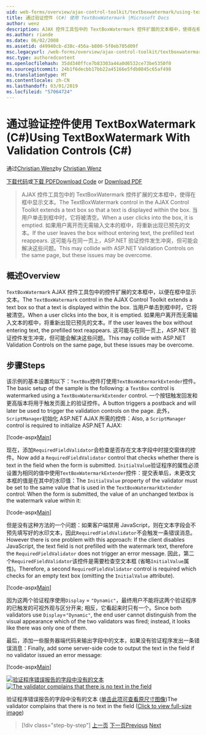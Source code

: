```yaml
---
uid: web-forms/overview/ajax-control-toolkit/textboxwatermark/using-textboxwatermark-with-validation-controls-cs
title: 通过验证控件 (C#) 使用 TextBoxWatermark |Microsoft Docs
author: wenz
description: AJAX 控件工具包中的 TextBoxWatermark 控件扩展的文本框中，使得在框中显示文本。 当用户单击到框中，它我...
ms.author: riande
ms.date: 06/02/2008
ms.assetid: d49940cb-d38c-456a-b800-5f0eb705d09f
msc.legacyurl: /web-forms/overview/ajax-control-toolkit/textboxwatermark/using-textboxwatermark-with-validation-controls-cs
msc.type: authoredcontent
ms.openlocfilehash: 35dd340ffce7b83303a44a0d6532ce73be5350f0
ms.sourcegitcommit: 24b1f6decbb17bb22a45166e5fdb0845c65af498
ms.translationtype: MT
ms.contentlocale: zh-CN
ms.lasthandoff: 03/01/2019
ms.locfileid: "57064724"
---
```

<a name="using-textboxwatermark-with-validation-controls-c"></a><span data-ttu-id="8e61d-104">通过验证控件使用 TextBoxWatermark (C#)</span><span class="sxs-lookup"><span data-stu-id="8e61d-104">Using TextBoxWatermark With Validation Controls (C#)</span></span>
====================
<span data-ttu-id="8e61d-105">通过[Christian Wenz](https://github.com/wenz)</span><span class="sxs-lookup"><span data-stu-id="8e61d-105">by [Christian Wenz](https://github.com/wenz)</span></span>

<span data-ttu-id="8e61d-106">[下载代码](http://download.microsoft.com/download/9/3/f/93f8daea-bebd-4821-833b-95205389c7d0/TextBoxWatermark2.cs.zip)或[下载 PDF](http://download.microsoft.com/download/b/6/a/b6ae89ee-df69-4c87-9bfb-ad1eb2b23373/textboxwatermark2CS.pdf)</span><span class="sxs-lookup"><span data-stu-id="8e61d-106">[Download Code](http://download.microsoft.com/download/9/3/f/93f8daea-bebd-4821-833b-95205389c7d0/TextBoxWatermark2.cs.zip) or [Download PDF](http://download.microsoft.com/download/b/6/a/b6ae89ee-df69-4c87-9bfb-ad1eb2b23373/textboxwatermark2CS.pdf)</span></span>

> <span data-ttu-id="8e61d-107">AJAX 控件工具包中的 TextBoxWatermark 控件扩展的文本框中，使得在框中显示文本。</span><span class="sxs-lookup"><span data-stu-id="8e61d-107">The TextBoxWatermark control in the AJAX Control Toolkit extends a text box so that a text is displayed within the box.</span></span> <span data-ttu-id="8e61d-108">当用户单击到框中时，它将被清空。</span><span class="sxs-lookup"><span data-stu-id="8e61d-108">When a user clicks into the box, it is emptied.</span></span> <span data-ttu-id="8e61d-109">如果用户离开而无需输入文本的框中，将重新出现已预先的文本。</span><span class="sxs-lookup"><span data-stu-id="8e61d-109">If the user leaves the box without entering text, the prefilled text reappears.</span></span> <span data-ttu-id="8e61d-110">这可能与在同一页上，ASP.NET 验证控件发生冲突，但可能会解决这些问题。</span><span class="sxs-lookup"><span data-stu-id="8e61d-110">This may collide with ASP.NET Validation Controls on the same page, but these issues may be overcome.</span></span>


## <a name="overview"></a><span data-ttu-id="8e61d-111">概述</span><span class="sxs-lookup"><span data-stu-id="8e61d-111">Overview</span></span>

<span data-ttu-id="8e61d-112">`TextBoxWatermark` AJAX 控件工具包中的控件扩展的文本框中，以便在框中显示文本。</span><span class="sxs-lookup"><span data-stu-id="8e61d-112">The `TextBoxWatermark` control in the AJAX Control Toolkit extends a text box so that a text is displayed within the box.</span></span> <span data-ttu-id="8e61d-113">当用户单击到框中时，它将被清空。</span><span class="sxs-lookup"><span data-stu-id="8e61d-113">When a user clicks into the box, it is emptied.</span></span> <span data-ttu-id="8e61d-114">如果用户离开而无需输入文本的框中，将重新出现已预先的文本。</span><span class="sxs-lookup"><span data-stu-id="8e61d-114">If the user leaves the box without entering text, the prefilled text reappears.</span></span> <span data-ttu-id="8e61d-115">这可能与在同一页上，ASP.NET 验证控件发生冲突，但可能会解决这些问题。</span><span class="sxs-lookup"><span data-stu-id="8e61d-115">This may collide with ASP.NET Validation Controls on the same page, but these issues may be overcome.</span></span>

## <a name="steps"></a><span data-ttu-id="8e61d-116">步骤</span><span class="sxs-lookup"><span data-stu-id="8e61d-116">Steps</span></span>

<span data-ttu-id="8e61d-117">该示例的基本设置均以下：`TextBox`控件打使用`TextBoxWatermarkExtender`控件。</span><span class="sxs-lookup"><span data-stu-id="8e61d-117">The basic setup of the sample is the following: a `TextBox` control is watermarked using a `TextBoxWatermarkExtender` control.</span></span> <span data-ttu-id="8e61d-118">一个按钮触发回发和更高版本将用于触发页面上的验证控件。</span><span class="sxs-lookup"><span data-stu-id="8e61d-118">A button triggers a postback and will later be used to trigger the validation controls on the page.</span></span> <span data-ttu-id="8e61d-119">此外，`ScriptManager`初始化 ASP.NET AJAX 所需的控件：</span><span class="sxs-lookup"><span data-stu-id="8e61d-119">Also, a `ScriptManager` control is required to initialize ASP.NET AJAX:</span></span>

[!code-aspx[Main](using-textboxwatermark-with-validation-controls-cs/samples/sample1.aspx)]

<span data-ttu-id="8e61d-120">现在，添加`RequiredFieldValidator`会检查是否存在文本字段中时提交窗体的控件。</span><span class="sxs-lookup"><span data-stu-id="8e61d-120">Now add a `RequiredFieldValidator` control that checks whether there is text in the field when the form is submitted.</span></span> <span data-ttu-id="8e61d-121">`InitialValue`验证程序的属性必须设置为相同的值中使用`TextBoxWatermarkExtender`控件：提交表单后，未更改文本框的值是在其中的水印值：</span><span class="sxs-lookup"><span data-stu-id="8e61d-121">The `InitialValue` property of the validator must be set to the same value that is used in the `TextBoxWatermarkExtender` control: When the form is submitted, the value of an unchanged textbox is the watermark value within it:</span></span>

[!code-aspx[Main](using-textboxwatermark-with-validation-controls-cs/samples/sample2.aspx)]

<span data-ttu-id="8e61d-122">但是没有这种方法的一个问题：如果客户端禁用 JavaScript，则在文本字段会不预先填写好的水印文本，因此`RequiredFieldValidator`不会触发一条错误消息。</span><span class="sxs-lookup"><span data-stu-id="8e61d-122">However there is one problem with this approach: If the client disables JavaScript, the text field is not prefilled with the watermark text, therefore the `RequiredFieldValidator` does not trigger an error message.</span></span> <span data-ttu-id="8e61d-123">因此，第二个`RequiredFieldValidator`该控件是需要检查空文本框 (省略`InitialValue`属性)。</span><span class="sxs-lookup"><span data-stu-id="8e61d-123">Therefore, a second `RequiredFieldValidator` control is required which checks for an empty text box (omitting the `InitialValue` attribute).</span></span>

[!code-aspx[Main](using-textboxwatermark-with-validation-controls-cs/samples/sample3.aspx)]

<span data-ttu-id="8e61d-124">因为这两个验证程序使用`Display` = `"Dynamic"`，最终用户不能将这两个验证程序的已触发的可视外观与区分开来; 相反，它看起来时只有一个。</span><span class="sxs-lookup"><span data-stu-id="8e61d-124">Since both validators use `Display`=`"Dynamic"`, the end user cannot distinguish from the visual appearance which of the two validators was fired; instead, it looks like there was only one of them.</span></span>

<span data-ttu-id="8e61d-125">最后，添加一些服务器端代码来输出字段中的文本，如果没有验证程序发出一条错误消息：</span><span class="sxs-lookup"><span data-stu-id="8e61d-125">Finally, add some server-side code to output the text in the field if no validator issued an error message:</span></span>

[!code-aspx[Main](using-textboxwatermark-with-validation-controls-cs/samples/sample4.aspx)]


<span data-ttu-id="8e61d-126">[![验证程序错误报告的字段中没有的文本](using-textboxwatermark-with-validation-controls-cs/_static/image2.png)](using-textboxwatermark-with-validation-controls-cs/_static/image1.png)</span><span class="sxs-lookup"><span data-stu-id="8e61d-126">[![The validator complains that there is no text in the field](using-textboxwatermark-with-validation-controls-cs/_static/image2.png)](using-textboxwatermark-with-validation-controls-cs/_static/image1.png)</span></span>

<span data-ttu-id="8e61d-127">验证程序错误报告的字段中没有的文本 ([单击此项可查看原尺寸图像](using-textboxwatermark-with-validation-controls-cs/_static/image3.png))</span><span class="sxs-lookup"><span data-stu-id="8e61d-127">The validator complains that there is no text in the field ([Click to view full-size image](using-textboxwatermark-with-validation-controls-cs/_static/image3.png))</span></span>

> [!div class="step-by-step"]
> <span data-ttu-id="8e61d-128">[上一页](using-textboxwatermark-in-a-formview-cs.md)
> [下一页](using-textboxwatermark-in-a-formview-vb.md)</span><span class="sxs-lookup"><span data-stu-id="8e61d-128">[Previous](using-textboxwatermark-in-a-formview-cs.md)
[Next](using-textboxwatermark-in-a-formview-vb.md)</span></span>
